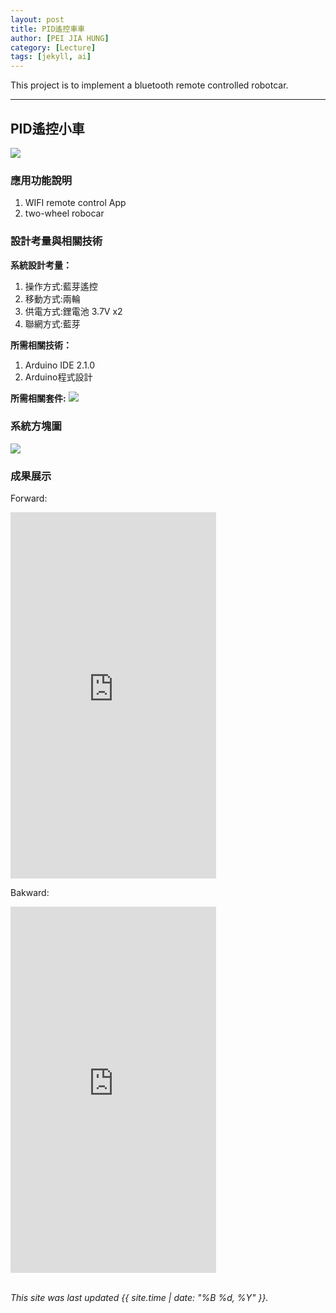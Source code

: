 ```yaml
---
layout: post
title: PID遙控車車
author: [PEI JIA HUNG]
category: [Lecture]
tags: [jekyll, ai]
---
```


This project is to implement a bluetooth remote controlled robotcar.

---
## PID遙控小車
![](https://github.com/rkuo2023/MCU-project/blob/main/images/ESP32_RoboCar.jpg?raw=true)


### 應用功能說明
1. WIFI remote control App 
2. two-wheel robocar



### 設計考量與相關技術
**系統設計考量：**<br>
1. 操作方式:藍芽遙控
2. 移動方式:兩輪 
3. 供電方式:鋰電池 3.7V x2
4. 聯網方式:藍芽

**所需相關技術：**
1. Arduino IDE 2.1.0
2. Arduino程式設計

**所需相關套件:**
![](https://image.ruten.com.tw/g2/8/d4/16/21440347657238_872.jpg)

### 系統方塊圖
![](https://github.com/peijia0809/MCU-project/blob/main/_posts/%E9%9B%BB%E5%8B%95%E8%BB%8A%E8%BB%8A.png?raw=true)

### 成果展示

Forward:
<iframe width="329" height="586" src="https://www.youtube.com/embed/cEgKL3nPrZs" title="forward" frameborder="0" allow="accelerometer; autoplay; clipboard-write; encrypted-media; gyroscope; picture-in-picture; web-share" allowfullscreen></iframe>

Bakward:
<iframe width="329" height="586" src="https://www.youtube.com/embed/D0CN3ujb_G0" title="backward" frameborder="0" allow="accelerometer; autoplay; clipboard-write; encrypted-media; gyroscope; picture-in-picture; web-share" allowfullscreen></iframe>

<br>
<br>

*This site was last updated {{ site.time | date: "%B %d, %Y" }}.*


